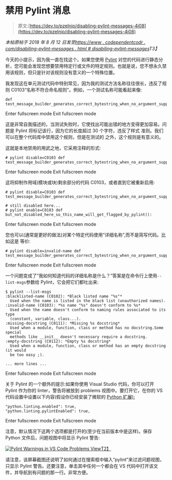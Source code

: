 # 禁用 Pylint 消息

> 原文:[https://dev.to/pzelnip/disabling-pylint-messages-4i08](https://dev.to/pzelnip/disabling-pylint-messages-4i08)

*本帖原帖于 2018 年 8 月 12 日发至[https://www . codependentcodr . com/disabiling-pylint-messages . html # disabiling-pylint-messages](https://www.codependentcodr.com/disabling-pylint-messages.html#disabling-pylint-messages)T3】*

今天的小提示，因为我一直在找这个。如果您使用
[Pylint](https://pylint.org/) 对您的代码进行静态分析，您可能会发现您想要禁用特定行或文件的特定规则。也就是说，您不想永久禁用该规则，但只是针对该规则没有意义的一个特殊位置。

我发现这在单元测试代码中特别常见，因为我的测试方法名称往往很长，违反了规则 C0103“名称不符合命名规则”。例如，一个测试名称可能看起来像:

```
def test_message_builder_generates_correct_bytestring_when_no_argument_supplied(): 
```

Enter fullscreen mode Exit fullscreen mode

这是非常自我描述的，当测试失败时，它使找出可能出错的地方变得更加容易。问题是 Pylint 将标记该行，因为它的长度超过 30 个字符，违反了样式
准则。我们可以在整个代码库中禁用这个规则，但是在测试的
之外，这个规则是有意义的。

这就是本地禁用的用武之地，它采用注释的形式:

```
# pylint disable=C0103 def test_message_builder_generates_correct_bytestring_when_no_argument_supplied(): 
```

Enter fullscreen mode Exit fullscreen mode

这将抑制作用域(模块或块)剩余部分的代码 C0103，或者直到它被重新启用:

```
# pylint disable=C0103 def test_message_builder_generates_correct_bytestring_when_no_argument_supplied():

# still disabled here... 
# pylint enable=C0103 def but_not_disabled_here_so_this_name_will_get_flagged_by_pylint(): 
```

Enter fullscreen mode Exit fullscreen mode

您也可以(通常是更好的做法)对某个特定代码使用“详细名称”,而不是简写代码。比如这是
等价:

```
# pylint disable=invalid-name def test_message_builder_generates_correct_bytestring_when_no_argument_supplied(): 
```

Enter fullscreen mode Exit fullscreen mode

一个问题变成了“我如何知道代码的详细名称是什么？”答案是在命令行上使用`--list-msgs`参数给 Pylint，它会把它们都吐出来:

```
$ pylint --list-msgs
:blacklisted-name (C0102): *Black listed name "%s"*
  Used when the name is listed in the black list (unauthorized names).
:invalid-name (C0103): *%s name "%s" doesn't conform to %s*
  Used when the name doesn't conform to naming rules associated to its type
  (constant, variable, class...).
:missing-docstring (C0111): *Missing %s docstring*
  Used when a module, function, class or method has no docstring.Some special
  methods like __init__ doesn't necessary require a docstring.
:empty-docstring (C0112): *Empty %s docstring*
  Used when a module, function, class or method has an empty docstring (it would
  be too easy ;).

... more lines ... 
```

Enter fullscreen mode Exit fullscreen mode

关于 Pylint 的一个额外的提示:如果你使用 Visual Studio 代码，你可以打开 Pylint 作为你的 linter，警告将被放到 problems 视图中。要打开它，在你的 VS 代码设置中设置以下内容(假设你已经安装了微软的 [Python 扩展):](https://marketplace.visualstudio.com/items?itemName=ms-python.python) 

```
"python.linting.enabled": true,
"python.linting.pylintEnabled": true, 
```

Enter fullscreen mode Exit fullscreen mode

注意，默认情况下这两个选项都是打开的(至少在当前版本中是这样)。保存 Python 文件后，问题视图中将显示 Pylint 警告:

[![Pylint Warnings in VS Code Problems View](../Images/1e336e57dd695c6a13e1a5867ad2fa08.png)T2】](https://res.cloudinary.com/practicaldev/image/fetch/s--NQRUyPA8--/c_limit%2Cf_auto%2Cfl_progressive%2Cq_auto%2Cw_880/https://www.codependentcodr.com/static/imgs/pylint_warnings_in_vscode-crunch.png)

请注意，该屏幕截图还说明了如何通过在搜索框中输入“pylint”来过滤问题视图，只显示 Pylint 警告。还要注意，单击其中任何一个都会在 VS 代码中打开该文件，并导航到有问题的那一行。非常方便。